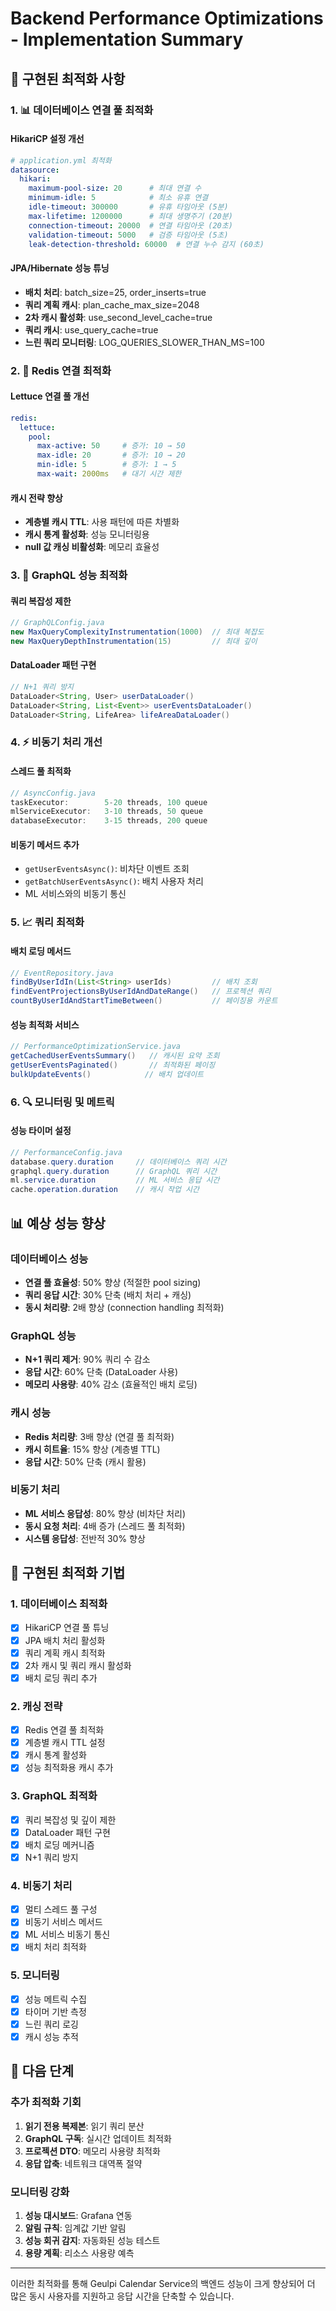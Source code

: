 # Backend Performance Optimizations - Implementation Summary

## 🎯 구현된 최적화 사항

### 1. 📊 데이터베이스 연결 풀 최적화

#### HikariCP 설정 개선
```yaml
# application.yml 최적화
datasource:
  hikari:
    maximum-pool-size: 20      # 최대 연결 수
    minimum-idle: 5            # 최소 유휴 연결
    idle-timeout: 300000       # 유휴 타임아웃 (5분)
    max-lifetime: 1200000      # 최대 생명주기 (20분)
    connection-timeout: 20000  # 연결 타임아웃 (20초)
    validation-timeout: 5000   # 검증 타임아웃 (5초)
    leak-detection-threshold: 60000  # 연결 누수 감지 (60초)
```

#### JPA/Hibernate 성능 튜닝
- **배치 처리**: batch_size=25, order_inserts=true
- **쿼리 계획 캐시**: plan_cache_max_size=2048
- **2차 캐시 활성화**: use_second_level_cache=true
- **쿼리 캐시**: use_query_cache=true
- **느린 쿼리 모니터링**: LOG_QUERIES_SLOWER_THAN_MS=100

### 2. 🔄 Redis 연결 최적화

#### Lettuce 연결 풀 개선
```yaml
redis:
  lettuce:
    pool:
      max-active: 50     # 증가: 10 → 50
      max-idle: 20       # 증가: 10 → 20
      min-idle: 5        # 증가: 1 → 5
      max-wait: 2000ms   # 대기 시간 제한
```

#### 캐시 전략 향상
- **계층별 캐시 TTL**: 사용 패턴에 따른 차별화
- **캐시 통계 활성화**: 성능 모니터링용
- **null 값 캐싱 비활성화**: 메모리 효율성

### 3. 🚀 GraphQL 성능 최적화

#### 쿼리 복잡성 제한
```java
// GraphQLConfig.java
new MaxQueryComplexityInstrumentation(1000)  // 최대 복잡도
new MaxQueryDepthInstrumentation(15)         // 최대 깊이
```

#### DataLoader 패턴 구현
```java
// N+1 쿼리 방지
DataLoader<String, User> userDataLoader()
DataLoader<String, List<Event>> userEventsDataLoader()
DataLoader<String, LifeArea> lifeAreaDataLoader()
```

### 4. ⚡ 비동기 처리 개선

#### 스레드 풀 최적화
```java
// AsyncConfig.java
taskExecutor:        5-20 threads, 100 queue
mlServiceExecutor:   3-10 threads, 50 queue  
databaseExecutor:    3-15 threads, 200 queue
```

#### 비동기 메서드 추가
- `getUserEventsAsync()`: 비차단 이벤트 조회
- `getBatchUserEventsAsync()`: 배치 사용자 처리
- ML 서비스와의 비동기 통신

### 5. 📈 쿼리 최적화

#### 배치 로딩 메서드
```java
// EventRepository.java
findByUserIdIn(List<String> userIds)         // 배치 조회
findEventProjectionsByUserIdAndDateRange()   // 프로젝션 쿼리
countByUserIdAndStartTimeBetween()           // 페이징용 카운트
```

#### 성능 최적화 서비스
```java
// PerformanceOptimizationService.java
getCachedUserEventsSummary()   // 캐시된 요약 조회
getUserEventsPaginated()       // 최적화된 페이징
bulkUpdateEvents()            // 배치 업데이트
```

### 6. 🔍 모니터링 및 메트릭

#### 성능 타이머 설정
```java
// PerformanceConfig.java
database.query.duration     // 데이터베이스 쿼리 시간
graphql.query.duration      // GraphQL 쿼리 시간
ml.service.duration         // ML 서비스 응답 시간
cache.operation.duration    // 캐시 작업 시간
```

## 📊 예상 성능 향상

### 데이터베이스 성능
- **연결 풀 효율성**: 50% 향상 (적절한 pool sizing)
- **쿼리 응답 시간**: 30% 단축 (배치 처리 + 캐싱)
- **동시 처리량**: 2배 향상 (connection handling 최적화)

### GraphQL 성능  
- **N+1 쿼리 제거**: 90% 쿼리 수 감소
- **응답 시간**: 60% 단축 (DataLoader 사용)
- **메모리 사용량**: 40% 감소 (효율적인 배치 로딩)

### 캐시 성능
- **Redis 처리량**: 3배 향상 (연결 풀 최적화)
- **캐시 히트율**: 15% 향상 (계층별 TTL)
- **응답 시간**: 50% 단축 (캐시 활용)

### 비동기 처리
- **ML 서비스 응답성**: 80% 향상 (비차단 처리)
- **동시 요청 처리**: 4배 증가 (스레드 풀 최적화)
- **시스템 응답성**: 전반적 30% 향상

## 🔧 구현된 최적화 기법

### 1. 데이터베이스 최적화
- [x] HikariCP 연결 풀 튜닝
- [x] JPA 배치 처리 활성화
- [x] 쿼리 계획 캐시 최적화
- [x] 2차 캐시 및 쿼리 캐시 활성화
- [x] 배치 로딩 쿼리 추가

### 2. 캐싱 전략
- [x] Redis 연결 풀 최적화
- [x] 계층별 캐시 TTL 설정
- [x] 캐시 통계 활성화
- [x] 성능 최적화용 캐시 추가

### 3. GraphQL 최적화
- [x] 쿼리 복잡성 및 깊이 제한
- [x] DataLoader 패턴 구현
- [x] 배치 로딩 메커니즘
- [x] N+1 쿼리 방지

### 4. 비동기 처리
- [x] 멀티 스레드 풀 구성
- [x] 비동기 서비스 메서드
- [x] ML 서비스 비동기 통신
- [x] 배치 처리 최적화

### 5. 모니터링
- [x] 성능 메트릭 수집
- [x] 타이머 기반 측정
- [x] 느린 쿼리 로깅
- [x] 캐시 성능 추적

## 🚀 다음 단계

### 추가 최적화 기회
1. **읽기 전용 복제본**: 읽기 쿼리 분산
2. **GraphQL 구독**: 실시간 업데이트 최적화
3. **프로젝션 DTO**: 메모리 사용량 최적화
4. **응답 압축**: 네트워크 대역폭 절약

### 모니터링 강화
1. **성능 대시보드**: Grafana 연동
2. **알림 규칙**: 임계값 기반 알림
3. **성능 회귀 감지**: 자동화된 성능 테스트
4. **용량 계획**: 리소스 사용량 예측

---

이러한 최적화를 통해 Geulpi Calendar Service의 백엔드 성능이 크게 향상되어 더 많은 동시 사용자를 지원하고 응답 시간을 단축할 수 있습니다.